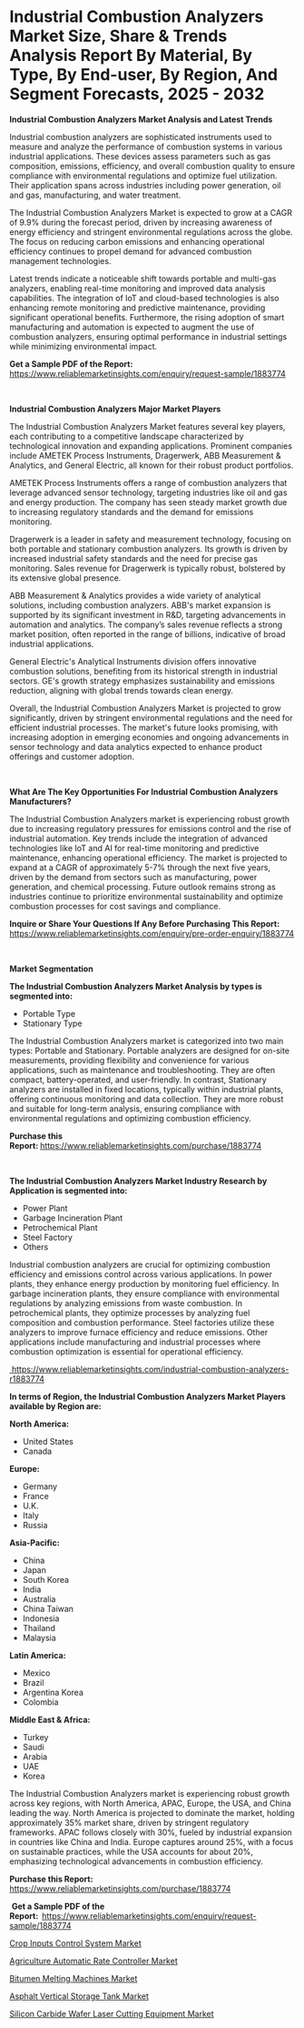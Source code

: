 <p><h1>Industrial Combustion Analyzers Market Size, Share & Trends Analysis Report By Material, By Type, By End-user, By Region, And Segment Forecasts, 2025 - 2032</h1></p><p><strong>Industrial Combustion Analyzers Market Analysis and Latest Trends</strong></p>
<p><p>Industrial combustion analyzers are sophisticated instruments used to measure and analyze the performance of combustion systems in various industrial applications. These devices assess parameters such as gas composition, emissions, efficiency, and overall combustion quality to ensure compliance with environmental regulations and optimize fuel utilization. Their application spans across industries including power generation, oil and gas, manufacturing, and water treatment.</p><p>The Industrial Combustion Analyzers Market is expected to grow at a CAGR of 9.9% during the forecast period, driven by increasing awareness of energy efficiency and stringent environmental regulations across the globe. The focus on reducing carbon emissions and enhancing operational efficiency continues to propel demand for advanced combustion management technologies. </p><p>Latest trends indicate a noticeable shift towards portable and multi-gas analyzers, enabling real-time monitoring and improved data analysis capabilities. The integration of IoT and cloud-based technologies is also enhancing remote monitoring and predictive maintenance, providing significant operational benefits. Furthermore, the rising adoption of smart manufacturing and automation is expected to augment the use of combustion analyzers, ensuring optimal performance in industrial settings while minimizing environmental impact.</p></p>
<p><strong>Get a Sample PDF of the Report:&nbsp;</strong> <a href="https://www.reliablemarketinsights.com/enquiry/request-sample/1883774?utm_campaign=2459&utm_medium=2&utm_source=Github&utm_content=ia&utm_term=01032025&utm_id=industrial-combustion-analyzers">https://www.reliablemarketinsights.com/enquiry/request-sample/1883774</a></p>
<p>&nbsp;</p>
<p><strong>Industrial Combustion Analyzers Major Market Players</strong></p>
<p><p>The Industrial Combustion Analyzers Market features several key players, each contributing to a competitive landscape characterized by technological innovation and expanding applications. Prominent companies include AMETEK Process Instruments, Dragerwerk, ABB Measurement & Analytics, and General Electric, all known for their robust product portfolios.</p><p>AMETEK Process Instruments offers a range of combustion analyzers that leverage advanced sensor technology, targeting industries like oil and gas and energy production. The company has seen steady market growth due to increasing regulatory standards and the demand for emissions monitoring.</p><p>Dragerwerk is a leader in safety and measurement technology, focusing on both portable and stationary combustion analyzers. Its growth is driven by increased industrial safety standards and the need for precise gas monitoring. Sales revenue for Dragerwerk is typically robust, bolstered by its extensive global presence.</p><p>ABB Measurement & Analytics provides a wide variety of analytical solutions, including combustion analyzers. ABB's market expansion is supported by its significant investment in R&D, targeting advancements in automation and analytics. The company’s sales revenue reflects a strong market position, often reported in the range of billions, indicative of broad industrial applications.</p><p>General Electric's Analytical Instruments division offers innovative combustion solutions, benefiting from its historical strength in industrial sectors. GE's growth strategy emphasizes sustainability and emissions reduction, aligning with global trends towards clean energy.</p><p>Overall, the Industrial Combustion Analyzers Market is projected to grow significantly, driven by stringent environmental regulations and the need for efficient industrial processes. The market's future looks promising, with increasing adoption in emerging economies and ongoing advancements in sensor technology and data analytics expected to enhance product offerings and customer adoption.</p></p>
<p>&nbsp;</p>
<p><strong>What Are The Key Opportunities For Industrial Combustion Analyzers Manufacturers?</strong></p>
<p><p>The Industrial Combustion Analyzers market is experiencing robust growth due to increasing regulatory pressures for emissions control and the rise of industrial automation. Key trends include the integration of advanced technologies like IoT and AI for real-time monitoring and predictive maintenance, enhancing operational efficiency. The market is projected to expand at a CAGR of approximately 5-7% through the next five years, driven by the demand from sectors such as manufacturing, power generation, and chemical processing. Future outlook remains strong as industries continue to prioritize environmental sustainability and optimize combustion processes for cost savings and compliance.</p></p>
<p><strong>Inquire or Share Your Questions If Any Before Purchasing This Report:</strong> <a href="https://www.reliablemarketinsights.com/enquiry/pre-order-enquiry/1883774?utm_campaign=2459&utm_medium=2&utm_source=Github&utm_content=ia&utm_term=01032025&utm_id=industrial-combustion-analyzers">https://www.reliablemarketinsights.com/enquiry/pre-order-enquiry/1883774</a></p>
<p>&nbsp;</p>
<p><strong>Market Segmentation</strong></p>
<p><strong>The Industrial Combustion Analyzers Market Analysis by types is segmented into:</strong></p>
<p><ul><li>Portable Type</li><li>Stationary Type</li></ul></p>
<p><p>The Industrial Combustion Analyzers market is categorized into two main types: Portable and Stationary. Portable analyzers are designed for on-site measurements, providing flexibility and convenience for various applications, such as maintenance and troubleshooting. They are often compact, battery-operated, and user-friendly. In contrast, Stationary analyzers are installed in fixed locations, typically within industrial plants, offering continuous monitoring and data collection. They are more robust and suitable for long-term analysis, ensuring compliance with environmental regulations and optimizing combustion efficiency.</p></p>
<p><strong>Purchase this Report:&nbsp;</strong><a href="https://www.reliablemarketinsights.com/purchase/1883774?utm_campaign=2459&utm_medium=2&utm_source=Github&utm_content=ia&utm_term=01032025&utm_id=industrial-combustion-analyzers">https://www.reliablemarketinsights.com/purchase/1883774</a></p>
<p>&nbsp;</p>
<p><strong>The Industrial Combustion Analyzers Market Industry Research by Application is segmented into:</strong></p>
<p><ul><li>Power Plant</li><li>Garbage Incineration Plant</li><li>Petrochemical Plant</li><li>Steel Factory</li><li>Others</li></ul></p>
<p><p>Industrial combustion analyzers are crucial for optimizing combustion efficiency and emissions control across various applications. In power plants, they enhance energy production by monitoring fuel efficiency. In garbage incineration plants, they ensure compliance with environmental regulations by analyzing emissions from waste combustion. In petrochemical plants, they optimize processes by analyzing fuel composition and combustion performance. Steel factories utilize these analyzers to improve furnace efficiency and reduce emissions. Other applications include manufacturing and industrial processes where combustion optimization is essential for operational efficiency.</p></p>
<p><a href="https://www.reliablemarketinsights.com/industrial-combustion-analyzers-r1883774?utm_campaign=2459&utm_medium=2&utm_source=Github&utm_content=ia&utm_term=01032025&utm_id=industrial-combustion-analyzers">&nbsp;https://www.reliablemarketinsights.com/industrial-combustion-analyzers-r1883774</a></p>
<p><strong>In terms of Region, the Industrial Combustion Analyzers Market Players available by Region are:</strong></p>
<p>
    <p> <strong> North America: </strong>
        <ul>
            <li>United States</li>
            <li>Canada</li>
        </ul>
        </p> 
    <p> <strong> Europe: </strong>
        <ul>
            <li>Germany</li>
            <li>France</li>
            <li>U.K.</li>
            <li>Italy</li>
            <li>Russia</li>
        </ul>
        </p> 
    <p> <strong> Asia-Pacific: </strong>
        <ul>
            <li>China</li>
            <li>Japan</li>
            <li>South Korea</li>
            <li>India</li>
            <li>Australia</li>
            <li>China Taiwan</li>
            <li>Indonesia</li>
            <li>Thailand</li>
            <li>Malaysia</li>
        </ul>
        </p> 
    <p> <strong> Latin America: </strong>
        <ul>
            <li>Mexico</li>
            <li>Brazil</li>
            <li>Argentina Korea</li>
            <li>Colombia</li>
        </ul>
        </p> 
    <p> <strong> Middle East & Africa: </strong>
        <ul>
            <li>Turkey</li>
            <li>Saudi</li>
            <li>Arabia</li>
            <li>UAE</li>
            <li>Korea</li>
        </ul>
    </p>
    </p>
<p><p>The Industrial Combustion Analyzers market is experiencing robust growth across key regions, with North America, APAC, Europe, the USA, and China leading the way. North America is projected to dominate the market, holding approximately 35% market share, driven by stringent regulatory frameworks. APAC follows closely with 30%, fueled by industrial expansion in countries like China and India. Europe captures around 25%, with a focus on sustainable practices, while the USA accounts for about 20%, emphasizing technological advancements in combustion efficiency.</p></p>
<p><strong>Purchase this Report: </strong><a href="https://www.reliablemarketinsights.com/purchase/1883774?utm_campaign=2459&utm_medium=2&utm_source=Github&utm_content=ia&utm_term=01032025&utm_id=industrial-combustion-analyzers">https://www.reliablemarketinsights.com/purchase/1883774</a></p>
<p>&nbsp;<strong>Get a Sample PDF of the Report:&nbsp;&nbsp;</strong><a href="https://www.reliablemarketinsights.com/enquiry/request-sample/1883774?utm_campaign=2459&utm_medium=2&utm_source=Github&utm_content=ia&utm_term=01032025&utm_id=industrial-combustion-analyzers">https://www.reliablemarketinsights.com/enquiry/request-sample/1883774</a></p>
<p><strong></strong></p>
<p><p><a href="https://github.com/porstheftyux/Market-Research-Report-List-1/blob/main/crop-inputs-control-system-market.md?utm_campaign=2459&utm_medium=2&utm_source=Github&utm_content=ia&utm_term=01032025&utm_id=industrial-combustion-analyzers">Crop Inputs Control System Market</a></p><p><a href="https://github.com/jamesgomez337/Market-Research-Report-List-1/blob/main/agriculture-automatic-rate-controller-market.md?utm_campaign=2459&utm_medium=2&utm_source=Github&utm_content=ia&utm_term=01032025&utm_id=industrial-combustion-analyzers">Agriculture Automatic Rate Controller Market</a></p><p><a href="https://github.com/lecaneidreks/Market-Research-Report-List-1/blob/main/bitumen-melting-machines-market.md?utm_campaign=2459&utm_medium=2&utm_source=Github&utm_content=ia&utm_term=01032025&utm_id=industrial-combustion-analyzers">Bitumen Melting Machines Market</a></p><p><a href="https://github.com/tineamonaya/Market-Research-Report-List-1/blob/main/asphalt-vertical-storage-tank-market.md?utm_campaign=2459&utm_medium=2&utm_source=Github&utm_content=ia&utm_term=01032025&utm_id=industrial-combustion-analyzers">Asphalt Vertical Storage Tank Market</a></p><p><a href="https://github.com/rigelciara0p/Market-Research-Report-List-1/blob/main/silicon-carbide-wafer-laser-cutting-equipment-market.md?utm_campaign=2459&utm_medium=2&utm_source=Github&utm_content=ia&utm_term=01032025&utm_id=industrial-combustion-analyzers">Silicon Carbide Wafer Laser Cutting Equipment Market</a></p></p>
